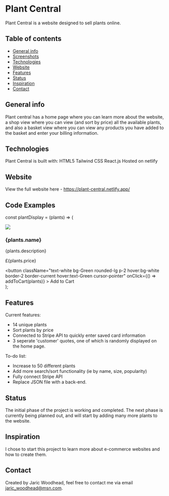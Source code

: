 # Plant Central
Plant Central is a website designed to sell plants online.

## Table of contents
* [General info](#general-info)
* [Screenshots](#screenshots)
* [Technologies](#technologies)
* [Website](#website)
* [Features](#features)
* [Status](#status)
* [Inspiration](#inspiration)
* [Contact](#contact)

## General info
Plant central has a home page where you can learn more about the website, a shop view where you can view (and sort by price) all the available plants, and also a basket view where you can view any products you have added to the basket and enter your billing information.


## Technologies
Plant Central is built with:
HTML5
Tailwind CSS
React.js
Hosted on netlify

## Website
View the full website here - https://plant-central.netlify.app/

## Code Examples
  const plantDisplay = (plants) => (
    <div className="flex items-center justify-between flex-col p-2 text-center bg-white border-2 border-black h-96 ">
      <img src={plants.img} className="max-w-full max-h-40 " />
      <h3 className="text-lg"> {plants.name}</h3>
      <p className="text-sm">{plants.description}</p>
      <p className="italic">£{plants.price}</p>
      <button
        className="text-white bg-Green rounded-lg p-2 hover:bg-white border-2 border-current hover:text-Green cursor-pointer"
        onClick={() => addToCart(plants)}
      >
        Add to Cart
      </button>
    </div>
  );

## Features
Current features:
* 14 unique plants
* Sort plants by price
* Connected to Stripe API to quickly enter saved card information
* 3 seperate 'customer' quotes, one of which is randomly displayed on the home page.

To-do list:
* Increase to 50 different plants
* Add more search/sort functionality (ie by name, size, popularity)
* Fully connect Stripe API
* Replace JSON file with a back-end.

## Status
The initial phase of the project is working and completed.
The next phase is currently being planned out, and will start by adding many more plants to the website.

## Inspiration
I chose to start this project to learn more about e-commerce websites and how to create them.

## Contact
Created by Jaric Woodhead, feel free to contact me via email jaric_woodhead@msn.com.